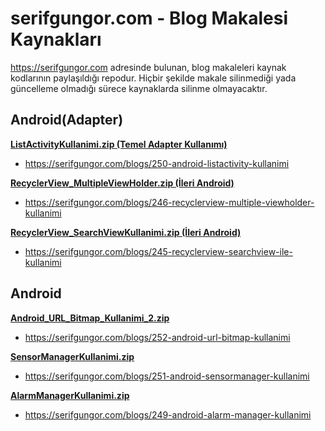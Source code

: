 # serifgungor.com - Blog Makalesi Kaynakları
https://serifgungor.com adresinde bulunan, blog makaleleri kaynak kodlarının paylaşıldığı repodur. Hiçbir şekilde makale silinmediği yada güncelleme olmadığı sürece kaynaklarda silinme olmayacaktır.

## Android(Adapter)
**[ListActivityKullanimi.zip (Temel Adapter Kullanımı)](https://github.com/serifgungor/BlogArticleTutorials/blob/master/ListActivityKullanimi.zip)**
- https://serifgungor.com/blogs/250-android-listactivity-kullanimi

**[RecyclerView_MultipleViewHolder.zip (İleri Android)](https://github.com/serifgungor/BlogArticleTutorials/blob/master/RecyclerView_MultipleViewHolder.zip)**
- https://serifgungor.com/blogs/246-recyclerview-multiple-viewholder-kullanimi

**[RecyclerView_SearchViewKullanimi.zip (İleri Android)](https://github.com/serifgungor/BlogArticleTutorials/blob/master/RecyclerView_SearchViewKullanimi.zip)**
- https://serifgungor.com/blogs/245-recyclerview-searchview-ile-kullanimi


## Android

**[Android_URL_Bitmap_Kullanimi_2.zip](https://github.com/serifgungor/BlogArticleTutorials/blob/master/Android_URL_Bitmap_Kullanimi_2.zip)**
- https://serifgungor.com/blogs/252-android-url-bitmap-kullanimi

**[SensorManagerKullanimi.zip](https://github.com/serifgungor/BlogArticleTutorials/blob/master/SensorManagerKullanimi.zip)**
- https://serifgungor.com/blogs/251-android-sensormanager-kullanimi

**[AlarmManagerKullanimi.zip](https://github.com/serifgungor/BlogArticleTutorials/blob/master/AlarmManagerKullanimi.zip)**
- https://serifgungor.com/blogs/249-android-alarm-manager-kullanimi
